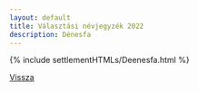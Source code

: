 ```yaml
---
layout: default
title: Választási névjegyzék 2022
description: Dénesfa
---
```


{% include settlementHTMLs/Deenesfa.html %}

[Vissza](../)